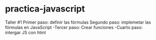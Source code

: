 # practica-javascript
Taller #1 Primer paso: definir las fórmulas Segundo paso: implemetar las fórmulas en JavaScript -Tercer paso: Crear funciones -Cuarto paso: intergar JS con html
